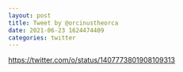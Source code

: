```yaml
--- 
layout: post 
title: Tweet by @orcinustheorca 
date: 2021-06-23 1624474409 
categories: twitter 
--- 
```

https://twitter.com/o/status/1407773801908109313